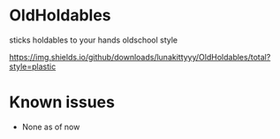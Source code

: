 # OldHoldables
 sticks holdables to your hands oldschool style

https://img.shields.io/github/downloads/lunakittyyy/OldHoldables/total?style=plastic

# Known issues
- None as of now
